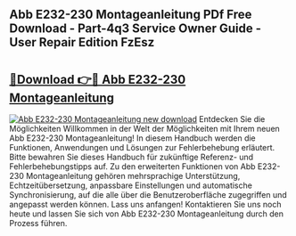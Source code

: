 ## Abb E232-230 Montageanleitung PDf Free Download - Part-4q3 Service Owner Guide - User Repair Edition FzEsz

# <h2><a href="http://df7pr1.blite.top/?on=Abb+E232-230+Montageanleitung">🔗Download 👉🔴 Abb E232-230 Montageanleitung</a></h2>

[![Abb E232-230 Montageanleitung new download](https://i.imgur.com/lujVjoI.png)](http://df7pr1.blite.top/?on=Abb+E232-230+Montageanleitung)
Entdecken Sie die Möglichkeiten Willkommen in der Welt der Möglichkeiten mit Ihrem neuen Abb E232-230 Montageanleitung! In diesem Handbuch werden die Funktionen, Anwendungen und Lösungen zur Fehlerbehebung erläutert. Bitte bewahren Sie dieses Handbuch für zukünftige Referenz- und Fehlerbehebungstipps auf. Zu den erweiterten Funktionen von Abb E232-230 Montageanleitung gehören mehrsprachige Unterstützung, Echtzeitübersetzung, anpassbare Einstellungen und automatische Synchronisierung, auf die alle über die Benutzeroberfläche zugegriffen und angepasst werden können. Lass uns anfangen! Kontaktieren Sie uns noch heute und lassen Sie sich von Abb E232-230 Montageanleitung durch den Prozess führen.
